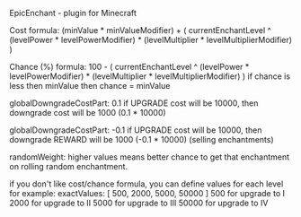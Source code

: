 EpicEnchant - plugin for Minecraft

Cost formula:
(minValue * minValueModifier) + ( 
	currentEnchantLevel ^ (levelPower * levelPowerModifier) 
	* (levelMultiplier * levelMultiplierModifier) 
)

Chance (%) formula:
100 - (
	currentEnchantLevel ^ (levelPower * levelPowerModifier) 
	* (levelMultiplier * levelMultiplierModifier) 
)
if chance is less then minValue then chance = minValue

globalDowngradeCostPart: 0.1
if UPGRADE cost will be 10000, then downgrade cost will be 1000 (0.1 * 10000)

globalDowngradeCostPart: -0.1
if UPGRADE cost will be 10000, then downgrade REWARD will be 1000 (-0.1 * 10000) (selling enchantments)

randomWeight: higher values means better chance to get that enchantment on rolling random enchantment.

if you don't like cost/chance formula, you can define values for each level
for example:
exactValues: [ 500, 2000, 5000, 50000 ]
500 for upgrade to I
2000 for upgrade to II
5000 for upgrade to III
50000 for upgrade to IV
